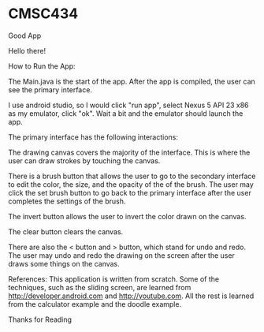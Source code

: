 # CMSC434
Good App

Hello there!

How to Run the App:

The Main.java is the start of the app. After the app is compiled, the user can see the primary interface.

I use android studio, so I would click "run app", select Nexus 5 API 23 x86 as my emulator, click "ok". Wait a bit and the emulator should launch the app.

The primary interface has the following interactions:

The drawing canvas covers the majority of the interface. This is where the user can draw strokes by touching the canvas.

There is a brush button that allows the user to go to the secondary interface to edit the color, the size, and the opacity of the of the brush. The user may click the set brush button to go back to the primary interface after the user completes the settings of the brush.

The invert button allows the user to invert the color drawn on the canvas.

The clear button clears the canvas.

There are also the < button and > button, which stand for undo and redo. The user may undo and redo the drawing on the screen after the user draws some things on the canvas.

References:
This application is written from scratch. Some of the techniques, such as the sliding screen, are learned from http://developer.android.com and http://youtube.com. All the rest is learned from the calculator example and the doodle example.

Thanks for Reading
